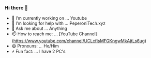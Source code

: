 ### Hi there 👋


- 🔭 I’m currently working on ... Youtube
- 🤔 I’m looking for help with ... PeperoniTech.xyz
- 💬 Ask me about ... Anything
- 📫 How to reach me: ... [YouTube Channel] (https://www.youtube.com/channel/UCLcfisMFGKngwMkAjtLs6ug)
- 😄 Pronouns: ... He/Him
- ⚡ Fun fact: ... I have 2 PC's
